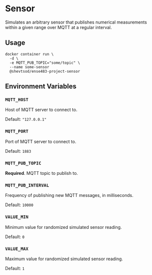# Sensor

Simulates an arbitrary sensor that publishes numerical measurements within a
given range over MQTT at a regular interval.

## Usage

```shell
docker container run \
  -d \
  -e MQTT_PUB_TOPIC="some/topic" \
  --name some-sensor
  @shevtsod/ense483-project-sensor
```

## Environment Variables

### `MQTT_HOST`

Host of MQTT server to connect to.

Default: `"127.0.0.1"`

### `MQTT_PORT`

Port of MQTT server to connect to.

Default: `1883`

### `MQTT_PUB_TOPIC`

**Required**. MQTT topic to publish to.

### `MQTT_PUB_INTERVAL`

Frequency of publishing new MQTT messages, in milliseconds.

Default: `10000`

### `VALUE_MIN`

Minimum value for randomized simulated sensor reading.

Default: `0`

### `VALUE_MAX`

Maximum value for randomized simulated sensor reading.

Default: `1`
